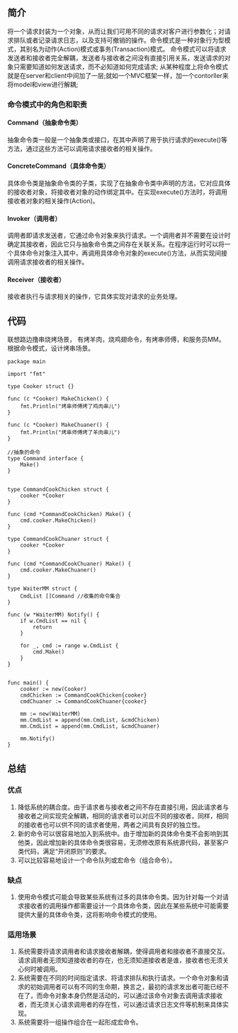 #

## 简介

将一个请求封装为一个对象，从而让我们可用不同的请求对客户进行参数化；对请求排队或者记录请求日志，以及支持可撤销的操作。命令模式是一种对象行为型模式，其别名为动作(Action)模式或事务(Transaction)模式。
命令模式可以将请求发送者和接收者完全解耦，发送者与接收者之间没有直接引用关系，发送请求的对象只需要知道如何发送请求，而不必知道如何完成请求;
从某种程度上将命令模式就是在server和client中间加了一层;就如一个MVC框架一样，加一个contorller来将model和view进行解耦;

### 命令模式中的角色和职责

#### Command（抽象命令类）

抽象命令类一般是一个抽象类或接口，在其中声明了用于执行请求的execute()等方法，通过这些方法可以调用请求接收者的相关操作。

#### ConcreteCommand（具体命令类）

具体命令类是抽象命令类的子类，实现了在抽象命令类中声明的方法，它对应具体的接收者对象，将接收者对象的动作绑定其中。在实现execute()方法时，将调用接收者对象的相关操作(Action)。

#### Invoker（调用者）

调用者即请求发送者，它通过命令对象来执行请求。一个调用者并不需要在设计时确定其接收者，因此它只与抽象命令类之间存在关联关系。在程序运行时可以将一个具体命令对象注入其中，再调用具体命令对象的execute()方法，从而实现间接调用请求接收者的相关操作。

#### Receiver（接收者）

接收者执行与请求相关的操作，它具体实现对请求的业务处理。

## 代码

联想路边撸串烧烤场景， 有烤羊肉，烧鸡翅命令，有烤串师傅，和服务员MM。根据命令模式，设计烤串场景。

```golang
package main

import "fmt"

type Cooker struct {}

func (c *Cooker) MakeChicken() {
	fmt.Println("烤串师傅烤了鸡肉串儿")
}

func (c *Cooker) MakeChuaner() {
	fmt.Println("烤串师傅烤了羊肉串儿")
}

//抽象的命令
type Command interface {
	Make()
}


type CommandCookChicken struct {
	cooker *Cooker
}

func (cmd *CommandCookChicken) Make() {
	cmd.cooker.MakeChicken()
}

type CommandCookChuaner struct {
	cooker *Cooker
}

func (cmd *CommandCookChuaner) Make() {
	cmd.cooker.MakeChuaner()
}

type WaiterMM struct {
	CmdList []Command //收集的命令集合
}

func (w *WaiterMM) Notify() {
	if w.CmdList == nil {
		return
	}

	for _, cmd := range w.CmdList {
		cmd.Make()
	}
}


func main() {
	cooker := new(Cooker)
	cmdChicken := CommandCookChicken{cooker}
	cmdChuaner := CommandCookChuaner{cooker}

	mm := new(WaiterMM)
	mm.CmdList = append(mm.CmdList, &cmdChicken)
	mm.CmdList = append(mm.CmdList, &cmdChuaner)

	mm.Notify()
}
```

## 总结

### 优点

1. 降低系统的耦合度。由于请求者与接收者之间不存在直接引用，因此请求者与接收者之间实现完全解耦，相同的请求者可以对应不同的接收者，同样，相同的接收者也可以供不同的请求者使用，两者之间具有良好的独立性。
2. 新的命令可以很容易地加入到系统中。由于增加新的具体命令类不会影响到其他类，因此增加新的具体命令类很容易，无须修改原有系统源代码，甚至客户类代码，满足“开闭原则”的要求。
3. 可以比较容易地设计一个命令队列或宏命令（组合命令）。

### 缺点

1. 使用命令模式可能会导致某些系统有过多的具体命令类。因为针对每一个对请求接收者的调用操作都需要设计一个具体命令类，因此在某些系统中可能需要提供大量的具体命令类，这将影响命令模式的使用。

### 适用场景

1. 系统需要将请求调用者和请求接收者解耦，使得调用者和接收者不直接交互。请求调用者无须知道接收者的存在，也无须知道接收者是谁，接收者也无须关心何时被调用。
2. 系统需要在不同的时间指定请求、将请求排队和执行请求。一个命令对象和请求的初始调用者可以有不同的生命期，换言之，最初的请求发出者可能已经不在了，而命令对象本身仍然是活动的，可以通过该命令对象去调用请求接收者，而无须关心请求调用者的存在性，可以通过请求日志文件等机制来具体实现。
3. 系统需要将一组操作组合在一起形成宏命令。
